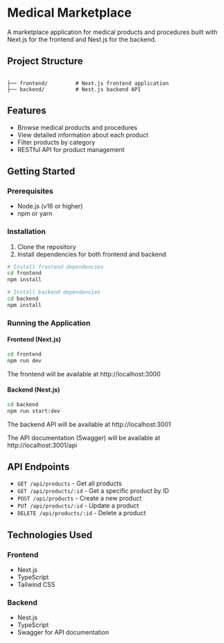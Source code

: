 # Medical Marketplace

A marketplace application for medical products and procedures built with Next.js for the frontend and Nest.js for the backend.

## Project Structure

```

├── frontend/         # Next.js frontend application
├── backend/          # Nest.js backend API
```

## Features

- Browse medical products and procedures
- View detailed information about each product
- Filter products by category
- RESTful API for product management

## Getting Started

### Prerequisites

- Node.js (v16 or higher)
- npm or yarn

### Installation

1. Clone the repository
2. Install dependencies for both frontend and backend

```bash
# Install frontend dependencies
cd frontend
npm install

# Install backend dependencies
cd backend
npm install
```

### Running the Application

#### Frontend (Next.js)

```bash
cd frontend
npm run dev
```

The frontend will be available at http://localhost:3000

#### Backend (Nest.js)

```bash
cd backend
npm run start:dev
```

The backend API will be available at http://localhost:3001

The API documentation (Swagger) will be available at http://localhost:3001/api

## API Endpoints

- `GET /api/products` - Get all products
- `GET /api/products/:id` - Get a specific product by ID
- `POST /api/products` - Create a new product
- `PUT /api/products/:id` - Update a product
- `DELETE /api/products/:id` - Delete a product

## Technologies Used

### Frontend
- Next.js
- TypeScript
- Tailwind CSS

### Backend
- Nest.js
- TypeScript
- Swagger for API documentation
